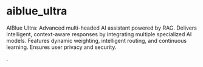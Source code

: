 # aiblue_ultra
AIBlue Ultra: Advanced multi-headed AI assistant powered by RAG. Delivers intelligent, context-aware responses by integrating multiple specialized AI models. Features dynamic weighting, intelligent routing, and continuous learning. Ensures user privacy and security.

.

